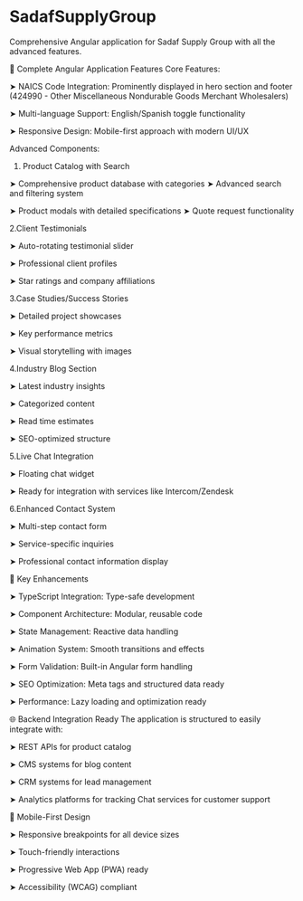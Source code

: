 # SadafSupplyGroup

Comprehensive Angular application for Sadaf Supply Group with all the advanced features.

🚀 Complete Angular Application Features
Core Features:

➤ NAICS Code Integration: Prominently displayed in hero section and footer (424990 - Other Miscellaneous Nondurable Goods Merchant Wholesalers)

➤ Multi-language Support: English/Spanish toggle functionality

➤ Responsive Design: Mobile-first approach with modern UI/UX

Advanced Components:

1. Product Catalog with Search

➤ Comprehensive product database with categories
➤ Advanced search and filtering system

➤ Product modals with detailed specifications
➤ Quote request functionality

2.Client Testimonials

➤ Auto-rotating testimonial slider

➤ Professional client profiles

➤ Star ratings and company affiliations

3.Case Studies/Success Stories

➤ Detailed project showcases

➤ Key performance metrics

➤ Visual storytelling with images

4.Industry Blog Section

➤ Latest industry insights

➤ Categorized content

➤ Read time estimates

➤ SEO-optimized structure

5.Live Chat Integration

➤ Floating chat widget

➤ Ready for integration with services like Intercom/Zendesk

6.Enhanced Contact System

➤ Multi-step contact form

➤ Service-specific inquiries

➤ Professional contact information display

🎨 Key Enhancements

➤ TypeScript Integration: Type-safe development

➤ Component Architecture: Modular, reusable code

➤ State Management: Reactive data handling

➤ Animation System: Smooth transitions and effects

➤ Form Validation: Built-in Angular form handling

➤ SEO Optimization: Meta tags and structured data ready

➤ Performance: Lazy loading and optimization ready

🌐 Backend Integration Ready
The application is structured to easily integrate with:

➤ REST APIs for product catalog

➤ CMS systems for blog content

➤ CRM systems for lead management

➤ Analytics platforms for tracking
Chat services for customer support

📱 Mobile-First Design

➤ Responsive breakpoints for all device sizes

➤ Touch-friendly interactions

➤ Progressive Web App (PWA) ready

➤ Accessibility (WCAG) compliant
